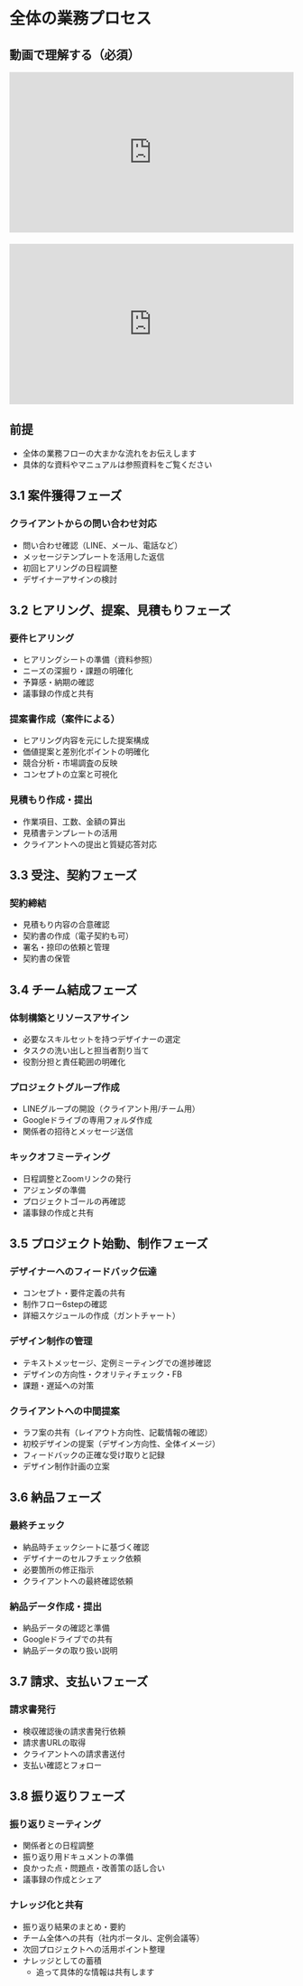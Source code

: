 # 全体の業務プロセス

## 動画で理解する（必須）

<div style="position: relative; padding-bottom: 56.25%; height: 0;"><iframe src="https://www.loom.com/embed/3b8eb36dcb16476a84b31f02d7dddbd2?sid=fb584477-afb6-4ba0-b702-08071b07401c" frameborder="0" webkitallowfullscreen mozallowfullscreen allowfullscreen style="position: absolute; top: 0; left: 0; width: 100%; height: 100%;"></iframe></div>

<div style="position: relative; padding-bottom: 56.25%; height: 0; margin-top: 20px;"><iframe src="https://www.loom.com/embed/2a0bcb3e7bea4d3fafc5735521fcc618?sid=ac9b8adf-5319-4c64-9105-15ead7a70688" frameborder="0" webkitallowfullscreen mozallowfullscreen allowfullscreen style="position: absolute; top: 0; left: 0; width: 100%; height: 100%;"></iframe></div>

## 前提
- 全体の業務フローの大まかな流れをお伝えします
- 具体的な資料やマニュアルは参照資料をご覧ください

## 3.1 案件獲得フェーズ

### クライアントからの問い合わせ対応
- 問い合わせ確認（LINE、メール、電話など）
- メッセージテンプレートを活用した返信
- 初回ヒアリングの日程調整
- デザイナーアサインの検討

## 3.2 ヒアリング、提案、見積もりフェーズ

### 要件ヒアリング
- ヒアリングシートの準備（資料参照）
- ニーズの深掘り・課題の明確化
- 予算感・納期の確認
- 議事録の作成と共有

### 提案書作成（案件による）
- ヒアリング内容を元にした提案構成
- 価値提案と差別化ポイントの明確化
- 競合分析・市場調査の反映
- コンセプトの立案と可視化

### 見積もり作成・提出
- 作業項目、工数、金額の算出
- 見積書テンプレートの活用
- クライアントへの提出と質疑応答対応

## 3.3 受注、契約フェーズ

### 契約締結
- 見積もり内容の合意確認
- 契約書の作成（電子契約も可）
- 署名・捺印の依頼と管理
- 契約書の保管

## 3.4 チーム結成フェーズ

### 体制構築とリソースアサイン
- 必要なスキルセットを持つデザイナーの選定
- タスクの洗い出しと担当者割り当て
- 役割分担と責任範囲の明確化

### プロジェクトグループ作成
- LINEグループの開設（クライアント用/チーム用）
- Googleドライブの専用フォルダ作成
- 関係者の招待とメッセージ送信

### キックオフミーティング
- 日程調整とZoomリンクの発行
- アジェンダの準備
- プロジェクトゴールの再確認
- 議事録の作成と共有

## 3.5 プロジェクト始動、制作フェーズ

### デザイナーへのフィードバック伝達
- コンセプト・要件定義の共有
- 制作フロー6stepの確認
- 詳細スケジュールの作成（ガントチャート）

### デザイン制作の管理
- テキストメッセージ、定例ミーティングでの進捗確認
- デザインの方向性・クオリティチェック・FB
- 課題・遅延への対策

### クライアントへの中間提案
- ラフ案の共有（レイアウト方向性、記載情報の確認）
- 初校デザインの提案（デザイン方向性、全体イメージ）
- フィードバックの正確な受け取りと記録
- デザイン制作計画の立案

## 3.6 納品フェーズ

### 最終チェック
- 納品時チェックシートに基づく確認
- デザイナーのセルフチェック依頼
- 必要箇所の修正指示
- クライアントへの最終確認依頼

### 納品データ作成・提出
- 納品データの確認と準備
- Googleドライブでの共有
- 納品データの取り扱い説明

## 3.7 請求、支払いフェーズ

### 請求書発行
- 検収確認後の請求書発行依頼
- 請求書URLの取得
- クライアントへの請求書送付
- 支払い確認とフォロー

## 3.8 振り返りフェーズ

### 振り返りミーティング
- 関係者との日程調整
- 振り返り用ドキュメントの準備
- 良かった点・問題点・改善策の話し合い
- 議事録の作成とシェア

### ナレッジ化と共有
- 振り返り結果のまとめ・要約
- チーム全体への共有（社内ポータル、定例会議等）
- 次回プロジェクトへの活用ポイント整理
- ナレッジとしての蓄積
  - 追って具体的な情報は共有します